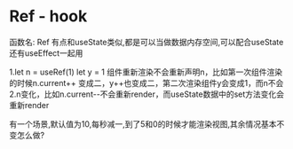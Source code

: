 # Ref - hook

函数名: Ref
有点和useState类似,都是可以当做数据内存空间,可以配合useState还有useEffect一起用

1.let n = useRef(1) let y = 1
组件重新渲染不会重新声明n，比如第一次组件渲染的时候n.current++ 变成二，y++也变成二，第二次渲染组件y会变成1，而n不会
2.n变化，比如n.current--不会重新render，而useState数据中的set方法变化会重新render

有一个场景,默认值为10,每秒减一,到了5和0的时候才能渲染视图,其余情况基本不变怎么做?
